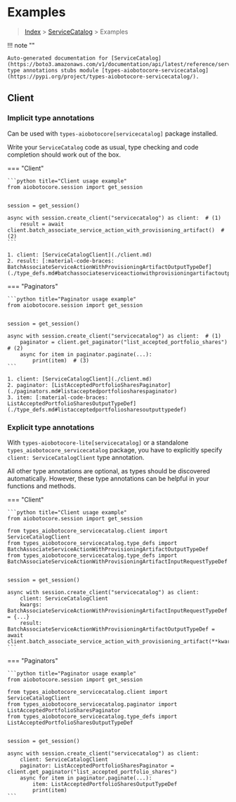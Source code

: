 # Examples

> [Index](../README.md) > [ServiceCatalog](./README.md) > Examples

!!! note ""

    Auto-generated documentation for [ServiceCatalog](https://boto3.amazonaws.com/v1/documentation/api/latest/reference/services/servicecatalog.html#ServiceCatalog)
    type annotations stubs module [types-aiobotocore-servicecatalog](https://pypi.org/project/types-aiobotocore-servicecatalog/).

## Client

### Implicit type annotations

Can be used with `types-aiobotocore[servicecatalog]` package installed.

Write your `ServiceCatalog` code as usual,
type checking and code completion should work out of the box.



=== "Client"

    ```python title="Client usage example"
    from aiobotocore.session import get_session


    session = get_session()

    async with session.create_client("servicecatalog") as client:  # (1)
        result = await client.batch_associate_service_action_with_provisioning_artifact()  # (2)
    ```

    1. client: [ServiceCatalogClient](./client.md)
    2. result: [:material-code-braces: BatchAssociateServiceActionWithProvisioningArtifactOutputTypeDef](./type_defs.md#batchassociateserviceactionwithprovisioningartifactoutputtypedef) 



=== "Paginators"

    ```python title="Paginator usage example"
    from aiobotocore.session import get_session


    session = get_session()

    async with session.create_client("servicecatalog") as client:  # (1)
        paginator = client.get_paginator("list_accepted_portfolio_shares")  # (2)
        async for item in paginator.paginate(...):
            print(item)  # (3)
    ```

    1. client: [ServiceCatalogClient](./client.md)
    2. paginator: [ListAcceptedPortfolioSharesPaginator](./paginators.md#listacceptedportfoliosharespaginator)
    3. item: [:material-code-braces: ListAcceptedPortfolioSharesOutputTypeDef](./type_defs.md#listacceptedportfoliosharesoutputtypedef) 




### Explicit type annotations

With `types-aiobotocore-lite[servicecatalog]`
or a standalone `types_aiobotocore_servicecatalog` package, you have to explicitly specify
`client: ServiceCatalogClient` type annotation.

All other type annotations are optional, as types should be discovered automatically.
However, these type annotations can be helpful in your functions and methods.


=== "Client"

    ```python title="Client usage example"
    from aiobotocore.session import get_session

    from types_aiobotocore_servicecatalog.client import ServiceCatalogClient
    from types_aiobotocore_servicecatalog.type_defs import BatchAssociateServiceActionWithProvisioningArtifactOutputTypeDef
    from types_aiobotocore_servicecatalog.type_defs import BatchAssociateServiceActionWithProvisioningArtifactInputRequestTypeDef


    session = get_session()

    async with session.create_client("servicecatalog") as client:
        client: ServiceCatalogClient
        kwargs: BatchAssociateServiceActionWithProvisioningArtifactInputRequestTypeDef = {...}
        result: BatchAssociateServiceActionWithProvisioningArtifactOutputTypeDef = await client.batch_associate_service_action_with_provisioning_artifact(**kwargs)
    ```



=== "Paginators"

    ```python title="Paginator usage example"
    from aiobotocore.session import get_session

    from types_aiobotocore_servicecatalog.client import ServiceCatalogClient
    from types_aiobotocore_servicecatalog.paginator import ListAcceptedPortfolioSharesPaginator
    from types_aiobotocore_servicecatalog.type_defs import ListAcceptedPortfolioSharesOutputTypeDef


    session = get_session()

    async with session.create_client("servicecatalog") as client:
        client: ServiceCatalogClient
        paginator: ListAcceptedPortfolioSharesPaginator = client.get_paginator("list_accepted_portfolio_shares")
        async for item in paginator.paginate(...):
            item: ListAcceptedPortfolioSharesOutputTypeDef
            print(item)
    ```


